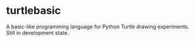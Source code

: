 # turtlebasic
A basic-like programming language for Python Turtle drawing experiments. Still in development state.
